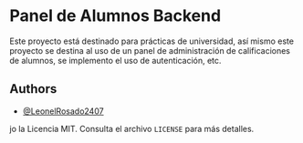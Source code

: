 # Panel de Alumnos Backend

Este proyecto está destinado para prácticas de universidad, así mismo este proyecto se destina al uso de un panel de administración de calificaciones de alumnos, se implemento el uso de autenticación, etc.


## Authors

- [@LeonelRosado2407](https://github.com/LeonelRosado2407)


jo la Licencia MIT. Consulta el archivo `LICENSE` para más detalles.